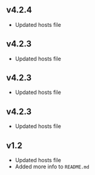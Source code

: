 ## v4.2.4
- Updated hosts file

## v4.2.3
- Updated hosts file

## v4.2.3
- Updated hosts file

## v4.2.3
- Updated hosts file

## v1.2
- Updated hosts file
- Added more info to ``README.md``